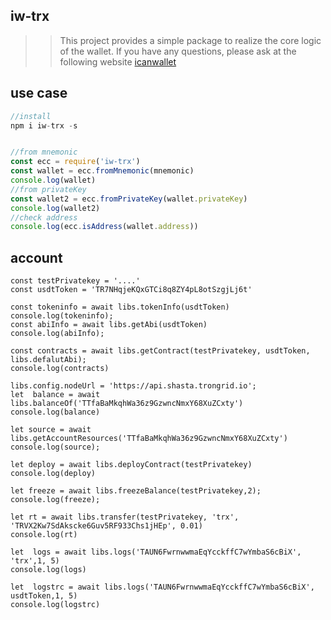 ## iw-trx
>> This project provides a simple package to realize the core logic of the wallet. If you have any questions, please ask at the following website
[icanwallet](https://github.com/icanwallet/icanwallet)

## use case

``` javascript
//install
npm i iw-trx -s


//from mnemonic
const ecc = require('iw-trx')
const wallet = ecc.fromMnemonic(mnemonic)
console.log(wallet)
//from privateKey
const wallet2 = ecc.fromPrivateKey(wallet.privateKey)
console.log(wallet2)
//check address
console.log(ecc.isAddress(wallet.address))

```

## account

```javascripot
const testPrivatekey = '....'
const usdtToken = 'TR7NHqjeKQxGTCi8q8ZY4pL8otSzgjLj6t'

const tokeninfo = await libs.tokenInfo(usdtToken)
console.log(tokeninfo);
const abiInfo = await libs.getAbi(usdtToken)
console.log(abiInfo);
			
const contracts = await libs.getContract(testPrivatekey, usdtToken, libs.defalutAbi);
console.log(contracts)

libs.config.nodeUrl = 'https://api.shasta.trongrid.io';
let  balance = await libs.balanceOf('TTfaBaMkqhWa36z9GzwncNmxY68XuZCxty')
console.log(balance)

let source = await libs.getAccountResources('TTfaBaMkqhWa36z9GzwncNmxY68XuZCxty')
console.log(source);

let deploy = await libs.deployContract(testPrivatekey)
console.log(deploy)

let freeze = await libs.freezeBalance(testPrivatekey,2);
console.log(freeze);

let rt = await libs.transfer(testPrivatekey, 'trx', 'TRVX2Kw7SdAkscke6Guv5RF933Chs1jHEp', 0.01)
console.log(rt)

let  logs = await libs.logs('TAUN6FwrnwwmaEqYcckffC7wYmbaS6cBiX', 'trx',1, 5)
console.log(logs)

let  logstrc = await libs.logs('TAUN6FwrnwwmaEqYcckffC7wYmbaS6cBiX', usdtToken,1, 5)
console.log(logstrc)
```